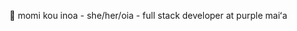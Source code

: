 🐚 momi kou inoa - she/her/oia - full stack developer at purple maiʻa


<!---
leilow/leilow is a ✨ special ✨ repository because its `README.md` (this file) appears on your GitHub profile.
You can click the Preview link to take a look at your changes.
--->
